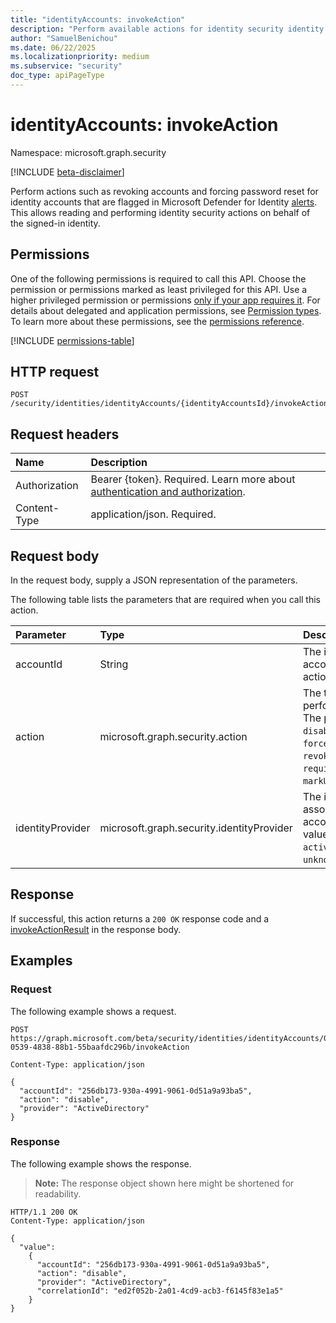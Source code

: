 ```yaml
---
title: "identityAccounts: invokeAction"
description: "Perform available actions for identity security identity accounts. This allows reading and performing identity security actions on behalf of the signed-in identity."
author: "SamuelBenichou"
ms.date: 06/22/2025
ms.localizationpriority: medium
ms.subservice: "security"
doc_type: apiPageType
---
```


# identityAccounts: invokeAction

Namespace: microsoft.graph.security

[!INCLUDE [beta-disclaimer](../../includes/beta-disclaimer.md)]

Perform actions such as revoking accounts and forcing password reset for identity accounts that are flagged in Microsoft Defender for Identity [alerts](../resources/security-alert.md). This allows reading and performing identity security actions on behalf of the signed-in identity.

## Permissions

One of the following permissions is required to call this API. Choose the permission or permissions marked as least privileged for this API. Use a higher privileged permission or permissions [only if your app requires it](/graph/permissions-overview#best-practices-for-using-microsoft-graph-permissions). For details about delegated and application permissions, see [Permission types](/graph/permissions-overview#permission-types). To learn more about these permissions, see the [permissions reference](/graph/permissions-reference).

<!-- {
  "blockType": "permissions",
  "name": "security-identityaccounts-invokeaction-permissions"
}
-->
[!INCLUDE [permissions-table](../includes/permissions/security-identityaccounts-invokeaction-permissions.md)]

## HTTP request

<!-- {
  "blockType": "ignored"
}
-->
``` http
POST /security/identities/identityAccounts/{identityAccountsId}/invokeAction
```

## Request headers

|Name|Description|
|:---|:---|
|Authorization|Bearer {token}. Required. Learn more about [authentication and authorization](/graph/auth/auth-concepts).|
|Content-Type|application/json. Required.|

## Request body

In the request body, supply a JSON representation of the parameters.

The following table lists the parameters that are required when you call this action.

|Parameter|Type|Description|
|:---|:---|:---|
|accountId|String|The identifier of the account to perform the action on.|
|action|microsoft.graph.security.action|The type of action to perform on the account. The possible values are: `disable`, `enable`, `forcePasswordReset`, `revokeAllSessions`, `requireUserToSignInAgain`, `markUserAsCompromised`.|
|identityProvider|microsoft.graph.security.identityProvider|The identity provider associated with the account. The possible values are: `entraID`, `activeDirectory`, `okta`, `unknownFutureValue`.|

## Response

If successful, this action returns a `200 OK` response code and a [invokeActionResult](../resources/security-invokeactionresult.md) in the response body.

## Examples

### Request

The following example shows a request.
<!-- {
  "blockType": "request",
  "name": "identityaccountsthis.invokeaction"
}
-->
``` http
POST https://graph.microsoft.com/beta/security/identities/identityAccounts/0104216-0539-4838-88b1-55baafdc296b/invokeAction

Content-Type: application/json

{
  "accountId": "256db173-930a-4991-9061-0d51a9a93ba5",
  "action": "disable",
  "provider": "ActiveDirectory"
}
```

### Response

The following example shows the response.
>**Note:** The response object shown here might be shortened for readability.
<!-- {
  "blockType": "response",
  "truncated": true,
  "@odata.type": "microsoft.graph.security.invokeActionResult"
}
-->
``` http
HTTP/1.1 200 OK
Content-Type: application/json

{
  "value": 
    {
      "accountId": "256db173-930a-4991-9061-0d51a9a93ba5",
      "action": "disable",
      "provider": "ActiveDirectory",
      "correlationId": "ed2f052b-2a01-4cd9-acb3-f6145f83e1a5"
    }
}
```